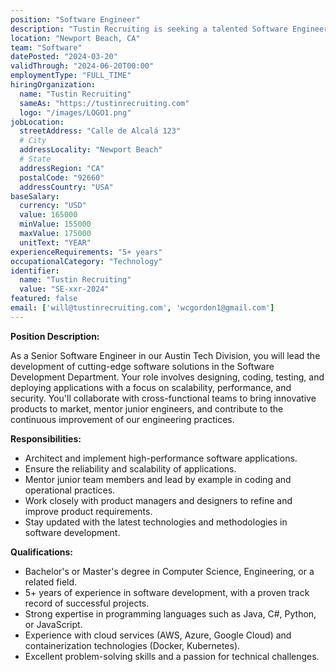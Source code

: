 ```yaml
---
position: "Software Engineer"
description: "Tustin Recruiting is seeking a talented Software Engineer to join our innovative team. In this role, you will be responsible for designing, coding, testing, and deploying applications with a focus on scalability, performance, and security."
location: "Newport Beach, CA"
team: "Software"
datePosted: "2024-03-20"
validThrough: "2024-06-20T00:00"
employmentType: "FULL_TIME"
hiringOrganization: 
  name: "Tustin Recruiting"
  sameAs: "https://tustinrecruiting.com"
  logo: "/images/LOGO1.png"
jobLocation:
  streetAddress: "Calle de Alcalá 123"
  # City
  addressLocality: "Newport Beach"
  # State
  addressRegion: "CA"
  postalCode: "92660"
  addressCountry: "USA"
baseSalary:
  currency: "USD"
  value: 165000
  minValue: 155000
  maxValue: 175000
  unitText: "YEAR"
experienceRequirements: "5+ years"
occupationalCategory: "Technology"
identifier:
  name: "Tustin Recruiting"
  value: "SE-xxr-2024"
featured: false
email: ['will@tustinrecruiting.com', 'wcgordon1@gmail.com']
---
```

**Position Description:**

As a Senior Software Engineer in our Austin Tech Division, you will lead the development of cutting-edge software solutions in the Software Development Department. Your role involves designing, coding, testing, and deploying applications with a focus on scalability, performance, and security. You'll collaborate with cross-functional teams to bring innovative products to market, mentor junior engineers, and contribute to the continuous improvement of our engineering practices.

**Responsibilities:**

- Architect and implement high-performance software applications.
- Ensure the reliability and scalability of applications.
- Mentor junior team members and lead by example in coding and operational practices.
- Work closely with product managers and designers to refine and improve product requirements.
- Stay updated with the latest technologies and methodologies in software development.

**Qualifications:**

- Bachelor's or Master's degree in Computer Science, Engineering, or a related field.
- 5+ years of experience in software development, with a proven track record of successful projects.
- Strong expertise in programming languages such as Java, C#, Python, or JavaScript.
- Experience with cloud services (AWS, Azure, Google Cloud) and containerization technologies (Docker, Kubernetes).
- Excellent problem-solving skills and a passion for technical challenges.
